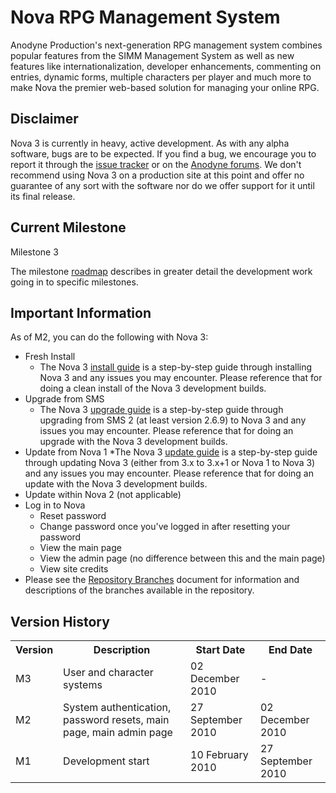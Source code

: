 # Nova RPG Management System

Anodyne Production's next-generation RPG management system combines popular features from the SIMM Management System as well as new features like internationalization, developer enhancements, commenting on entries, dynamic forms, multiple characters per player and much more to make Nova the premier web-based solution for managing your online RPG.

## Disclaimer

Nova 3 is currently in heavy, active development. As with any alpha software, bugs are to be expected. If you find a bug, we encourage you to report it through the [issue tracker](http://github.com/anodyne/nova/issues) or on the [Anodyne forums](http://forums.anodyne-productions.com/index.php). We don't recommend using Nova 3 on a production site at this point and offer no guarantee of any sort with the software nor do we offer support for it until its final release.

## Current Milestone

Milestone 3

The milestone [roadmap](https://github.com/anodyne/nova/wiki/Nova-3-Milestones) describes in greater detail the development work going in to specific milestones.

## Important Information

As of M2, you can do the following with Nova 3:

* Fresh Install
    * The Nova 3 [install guide](http://docs.anodyne-productions.com/index.php/nova2/overview/install) is a step-by-step guide through installing Nova 3 and any issues you may encounter. Please reference that for doing a clean install of the Nova 3 development builds.
* Upgrade from SMS
    * The Nova 3 [upgrade guide](http://docs.anodyne-productions.com/index.php/nova2/overview/upgrade) is a step-by-step guide through upgrading from SMS 2 (at least version 2.6.9) to Nova 3 and any issues you may encounter. Please reference that for doing an upgrade with the Nova 3 development builds.
* Update from Nova 1
    *The Nova 3 [update guide](http://docs.anodyne-productions.com/index.php/nova2/overview/update) is a step-by-step guide through updating Nova 3 (either from 3.x to 3.x+1 or Nova 1 to Nova 3) and any issues you may encounter. Please reference that for doing an update with the Nova 3 development builds.
* Update within Nova 2 (not applicable)
* Log in to Nova
    * Reset password
    * Change password once you've logged in after resetting your password
    * View the main page
    * View the admin page (no difference between this and the main page)
    * View site credits
* Please see the [Repository Branches](https://github.com/anodyne/nova/wiki/Repository-Branches) document for information and descriptions of the branches available in the repository.

## Version History

<table>
	<tr>
		<th>Version</th><th>Description</th><th>Start Date</th><th>End Date</th>
	</tr>
	<tr>
		<td>M3</td><td>User and character systems</td><td>02 December 2010</td><td>-</td>
	</tr>
	<tr>
		<td>M2</td><td>System authentication, password resets, main page, main admin page</td><td>27 September 2010</td><td>02 December 2010</td>
	</tr>
	<tr>
		<td>M1</td><td>Development start</td><td>10 February 2010</td><td>27 September 2010</td>
	</tr>
</table>